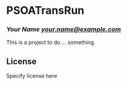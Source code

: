 # PSOATransRun
### _Your Name <your.name@example.com>_

This is a project to do ... something.

## License

Specify license here

